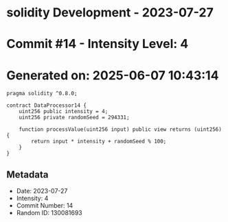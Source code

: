 ﻿# solidity Development - 2023-07-27
# Commit #14 - Intensity Level: 4
# Generated on: 2025-06-07 10:43:14
```solidity
pragma solidity ^0.8.0;

contract DataProcessor14 {
    uint256 public intensity = 4;
    uint256 private randomSeed = 294331;

    function processValue(uint256 input) public view returns (uint256) {
        return input * intensity + randomSeed % 100;
    }
}
```
## Metadata
- Date: 2023-07-27
- Intensity: 4
- Commit Number: 14
- Random ID: 130081693
